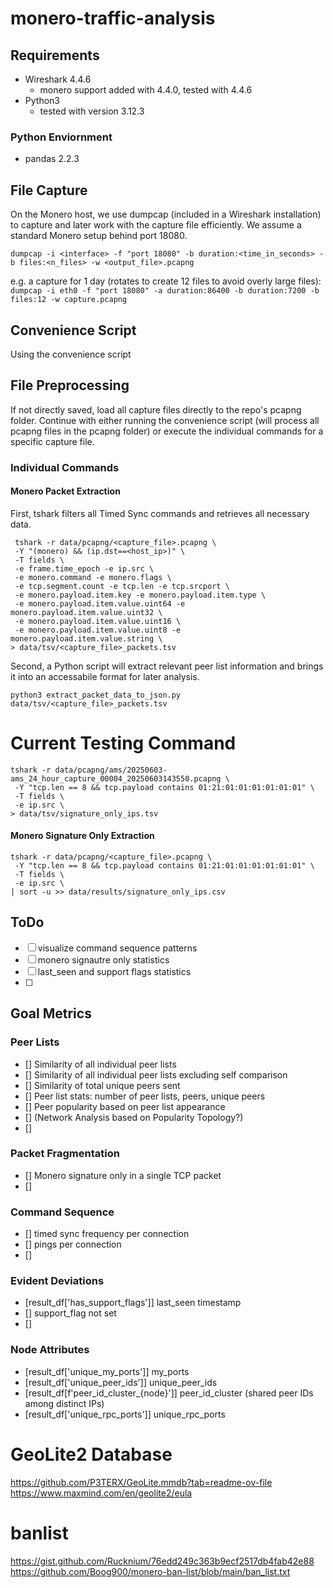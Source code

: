 # monero-traffic-analysis

## Requirements
- Wireshark 4.4.6 
    - monero support added with 4.4.0, tested with 4.4.6
- Python3
    - tested with version 3.12.3
### Python Enviornment
- pandas 2.2.3

## File Capture
On the Monero host, we use dumpcap (included in a Wireshark installation) to capture and later work with the capture file efficiently. 
We assume a standard Monero setup behind port 18080.

```shell
dumpcap -i <interface> -f "port 18080" -b duration:<time_in_seconds> -b files:<n_files> -w <output_file>.pcapng
```
e.g. a capture for 1 day (rotates to create 12 files to avoid overly large files):
``dumpcap -i eth0 -f "port 18080" -a duration:86400 -b duration:7200 -b files:12 -w capture.pcapng``

## Convenience Script
Using the convenience script 

## File Preprocessing
If not directly saved, load all capture files directly to the repo's pcapng folder.
Continue with either running the convenience script (will process all pcapng files in the pcapng folder) or execute the individual commands for a specific capture file.

### Individual Commands 

#### Monero Packet Extraction
First, tshark filters all Timed Sync commands and retrieves all necessary data.
```shell
 tshark -r data/pcapng/<capture_file>.pcapng \
 -Y "(monero) && (ip.dst==<host_ip>)" \
 -T fields \
 -e frame.time_epoch -e ip.src \
 -e monero.command -e monero.flags \
 -e tcp.segment.count -e tcp.len -e tcp.srcport \
 -e monero.payload.item.key -e monero.payload.item.type \
 -e monero.payload.item.value.uint64 -e monero.payload.item.value.uint32 \
 -e monero.payload.item.value.uint16 \
 -e monero.payload.item.value.uint8 -e monero.payload.item.value.string \
> data/tsv/<capture_file>_packets.tsv
```
Second, a Python script will extract relevant peer list information and brings it into an accessabile format for later analysis. 
```shell
python3 extract_packet_data_to_json.py data/tsv/<capture_file>_packets.tsv
```

# Current Testing Command
```shell
tshark -r data/pcapng/ams/20250603-ams_24_hour_capture_00004_20250603143550.pcapng \
 -Y "tcp.len == 8 && tcp.payload contains 01:21:01:01:01:01:01:01" \
 -T fields \
 -e ip.src \
> data/tsv/signature_only_ips.tsv
```

#### Monero Signature Only Extraction
```shell
tshark -r data/pcapng/<capture_file>.pcapng \
 -Y "tcp.len == 8 && tcp.payload contains 01:21:01:01:01:01:01:01" \
 -T fields \
 -e ip.src \
| sort -u >> data/results/signature_only_ips.csv
```

## ToDo
- [ ] visualize command sequence patterns
- [ ] monero signautre only statistics
- [ ] last_seen and support flags statistics
- [ ] 

## Goal Metrics
### Peer Lists
- [] Similarity of all individual peer lists
- [] Similarity of all individual peer lists excluding self comparison
- [] Similarity of total unique peers sent
- [] Peer list stats: number of peer lists, peers, unique peers
- [] Peer popularity based on peer list appearance 
- [] (Network Analysis based on Popularity Topology?)
- [] 
### Packet Fragmentation
- [] Monero signature only in a single TCP packet
- [] 
### Command Sequence
- [] timed sync frequency per connection
- [] pings per connection
- [] 
### Evident Deviations
- [result_df['has_support_flags']] last_seen timestamp
- [] support_flag not set
- [] 
### Node Attributes
- [result_df['unique_my_ports']] my_ports
- [result_df['unique_peer_ids']] unique_peer_ids
- [result_df[f'peer_id_cluster_{node}']] peer_id_cluster (shared peer IDs among distinct IPs)
- [result_df['unique_rpc_ports']] unique_rpc_ports

# GeoLite2 Database
https://github.com/P3TERX/GeoLite.mmdb?tab=readme-ov-file
https://www.maxmind.com/en/geolite2/eula

# banlist
https://gist.github.com/Rucknium/76edd249c363b9ecf2517db4fab42e88
https://github.com/Boog900/monero-ban-list/blob/main/ban_list.txt

